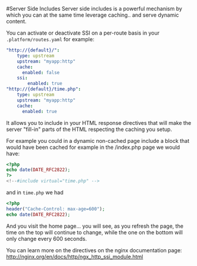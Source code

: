 #Server Side Includes
Server side includes is a powerful mechanism by which you can at the same time
leverage caching.. and serve dynamic content.

You can activate or deactivate SSI on a per-route basis in your
`.platform/routes.yaml` for example:

```yaml
"http://{default}/":
    type: upstream
    upstream: "myapp:http"
    cache:
      enabled: false
    ssi:
        enabled: true
"http://{default}/time.php":
    type: upstream
    upstream: "myapp:http"
    cache:
      enabled: true
```

It allows you to include in your HTML response directives that will make the
server "fill-in" parts of the HTML respecting the caching you setup.

For example you could in a dynamic non-cached page include a block that would
have been cached for example in the /index.php page we would have:

```php
<?php
echo date(DATE_RFC2822);
?>
<!--#include virtual="time.php" -->
```

and in `time.php` we had

```php
<?php
header("Cache-Control: max-age=600");
echo date(DATE_RFC2822);
```

And you visit the home page... you will see, as you refresh the page, the time
on the top will continue to change, while the one on the bottom will only change
every 600 seconds.

You can learn more on the directives on the nginx documentation page:
http://nginx.org/en/docs/http/ngx_http_ssi_module.html
